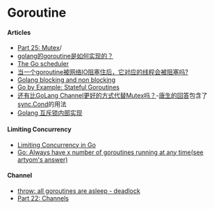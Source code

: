 # Goroutine

#### Articles
* [Part 25: Mutex](https://golangbot.com/mutex)/
* [golang的goroutine是如何实现的？](http://www.zhihu.com/question/20862617)
* [The Go scheduler](http://morsmachine.dk/go-scheduler)
* [当一个goroutine被网络IO阻塞住后，它对应的线程会被阻塞吗?](https://www.zhihu.com/question/27207566)
* [Golang blocking and non blocking](https://stackoverflow.com/questions/36112445/golang-blocking-and-non-blocking)
* [Go by Example: Stateful Goroutines](https://gobyexample.com/stateful-goroutines)
* [还有比GoLang Channel更好的方式代替Mutex吗？](https://www.zhihu.com/question/27256570)-[唐生的回答](https://www.zhihu.com/question/27256570/answer/35889022)包含了[sync.Cond](https://godoc.org/sync#Cond)的用法
* [Golang 互斥锁内部实现](https://zhuanlan.zhihu.com/p/27608263)

#### Limiting Concurrency
* [Limiting Concurrency in Go](http://jmoiron.net/blog/limiting-concurrency-in-go/)
* [Go: Always have x number of goroutines running at any time(see artyom's answer)](https://stackoverflow.com/questions/25306073/go-always-have-x-number-of-goroutines-running-at-any-time)

#### Channel
* [throw: all goroutines are asleep - deadlock](https://stackoverflow.com/questions/12398359/throw-all-goroutines-are-asleep-deadlock)
* [Part 22: Channels](https://golangbot.com/channels/)

